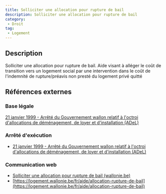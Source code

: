 ```yaml
---
title: Solliciter une allocation pour rupture de bail
description: Solliciter une allocation pour rupture de bail
category: 
 - Droit
tag: 
 - Logement
---
```


## Description

Solliciter une allocation pour rupture de bail.
Aide visant à alléger le coût de transition vers un logement social par une intervention dans le coût de l'indemnité de rupture/préavis non presté du logement privé quitté

## Références externes 

### Base légale

[21 janvier 1999 - Arrêté du Gouvernement wallon relatif à l'octroi d'allocations de déménagement, de loyer et d'installation (ADeL)](https://wallex.wallonie.be/eli/arrete/1999/01/21/1999027109/2020/01/01)

### Arrêté d'exécution

- [21 janvier 1999 - Arrêté du Gouvernement wallon relatif à l'octroi d'allocations de déménagement, de loyer et d'installation (ADeL)](https://wallex.wallonie.be/eli/arrete/1999/01/21/1999027109/2020/01/01)
### Communication web

- [Solliciter une allocation pour rupture de bail (wallonie.be)](https://www.wallonie.be/fr/demarches/solliciter-une-allocation-pour-rupture-de-bail)
- [https://logement.wallonie.be/fr/aide/allocation-rupture-de-bail](https://logement.wallonie.be/fr/aide/allocation-rupture-de-bail)



